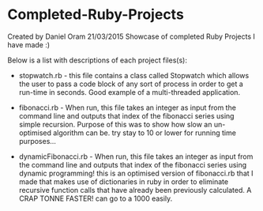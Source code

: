 # Completed-Ruby-Projects
Created by Daniel Oram 21/03/2015
Showcase of completed Ruby Projects I have made :)

Below is a list with descriptions of each project files(s):


- stopwatch.rb - this file contains a class called Stopwatch which allows the user to pass a code block of any sort of process in order to get a run-time in seconds. Good example of a multi-threaded application.

- fibonacci.rb - When run, this file takes an integer as input from the command line and outputs that index of the fibonacci series using simple recursion. Purpose of this was to show how slow an un-optimised algorithm can be. try stay to 10 or lower for running time purposes...

- dynamicFibonacci.rb - When run, this file takes an integer as input from the command line and outputs that index of the fibonacci series using dynamic programming! this is an optimised version of fibonacci.rb that I made that makes use of dictionaries in ruby in order to eliminate recursive function calls that have already been previously calculated. A CRAP TONNE FASTER! can go to a 1000 easily.
